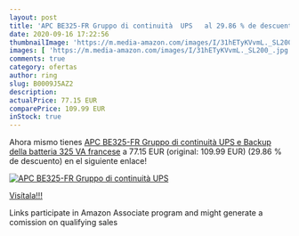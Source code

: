 ```yaml
---
layout: post
title: 'APC BE325-FR Gruppo di continuità  UPS   al 29.86 % de descuento'
date: 2020-09-16 17:22:56
thumbnailImage: 'https://m.media-amazon.com/images/I/31hETyKVvmL._SL200_.jpg'
images: [ 'https://m.media-amazon.com/images/I/31hETyKVvmL._SL200_.jpg' ]
comments: true
category: ofertas
author: ring
slug: B0009J5AZ2
description:
actualPrice: 77.15 EUR
comparePrice: 109.99 EUR
inStock: true
---
```


Ahora mismo tienes [APC BE325-FR Gruppo di continuità  UPS  e Backup della batteria 325 VA  francese](https://www.amazon.it/dp/B0009J5AZ2/?tag=tolees00-21) a 77.15 EUR (original: 109.99 EUR) (29.86 %  de descuento) en el siguiente enlace!

[![APC BE325-FR Gruppo di continuità  UPS  ](https://m.media-amazon.com/images/I/31hETyKVvmL._SL200_.jpg)](https://www.amazon.it/dp/B0009J5AZ2/?tag=tolees00-21)

[Visítala!!!](https://www.amazon.it/dp/B0009J5AZ2/?tag=tolees00-21)

Links participate in Amazon Associate program and might generate a comission on qualifying sales

